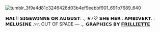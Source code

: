 ![tumblr_3f9a4d81c3246428d03b4ef9eebbf901_691b7689_640](https://github.com/user-attachments/assets/8e300276-a62a-4928-9438-badb4d7dc325)

𝗛𝗔𝗜 !! 𝗦𝗜𝗚𝗘𝗪𝗜𝗡𝗡𝗘 𝗢𝗥 𝗔𝗨𝗚𝗨𝗦𝗧.   .,
★ﾉ⁠♡ 𝗦𝗛𝗘 𝗛𝗘𝗥 : 𝗔𝗠𝗕𝗜𝗩𝗘𝗥𝗧.     : 𝗠𝗘𝗟𝗨𝗦𝗜𝗡𝗘 .୨୧. OUT OF SPACE
— .,. 𝗚𝗥𝗔𝗣𝗛𝗜𝗖𝗦 𝗕𝗬 [𝗙𝗥𝗜𝗟𝗟𝗜𝗘𝗧𝗧𝗘](https://www.tumblr.com/frilliette?source=share)

